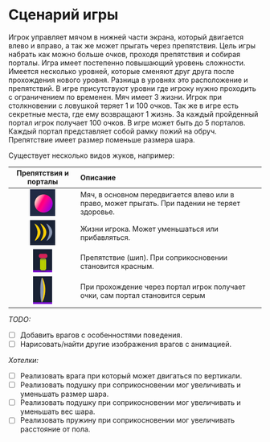 # Сценарий игры <!-- omit in toc -->

Игрок управляет мячом в нижней части экрана, который двигается влево и вправо, а так же может прыгать через препятствия.
Цель игры набрать как можно больше очков, проходя препятствия и собирая порталы. Игра имеет постепенно повышающий уровень сложности.
Имеется несколько уровней, которые сменяют друг друга после прохождения нового уровня.
Разница в уровнях это расположение и препятствий.  В игре присутствуют уровни где игроку нужно проходить с ограничением по временен.
Мяч имеет 3 жизни. Игрок при столкновении с ловушкой теряет 1 и 100 очков. Так же в игре есть секретные места, где ему возвращают 1 жизнь.
За каждый пройденный портал игрок получает 100 очков. В игре может быть до 5 порталов.
Каждый портал представляет собой рамку пожий на обруч. Препятствие имеет размер поменьше размера шара.

Существует несколько видов жуков, например:

|      Препятствия и порталы       | Описание                                                                                                                                                |
| :------------------------------: | :------------------------------------------------------------------------------------------------------------------------------------------------------ |
| ![bal](scenario/bal.png)         | Мяч, в основном передвигается влево или в право, может прыгать. При падении не теряет здоровье.                                                         |
| ![healt](scenario/healt.png)     | Жизни игрока. Может уменьшаться или прибавляться.                                                                                                       |
| ![thorn](scenario/thorn.png)     | Препятствие (шип). При соприкосновении становится красным.                                                                                              |
| ![portal](scenario/portal.png)   | При прохождение через портал игрок получает очки, сам портал становится серым                                                                           |

_TODO:_

- [ ] Добавить врагов с особенностями поведения.
- [ ] Нарисовать/найти другие изображения врагов с анимацией.

_Хотелки:_

- [ ] Реализовать врага при который может двигаться по вертикали.
- [ ] Реализовать подушку при соприкосновении мог увеличивать и уменьшать размер шара.
- [ ] Реализовать подушку при соприкосновении мог увеличивать и уменьшать вес шара.
- [ ] Реализовать пружину при соприкосновении мог увеличивать расстояние от пола.